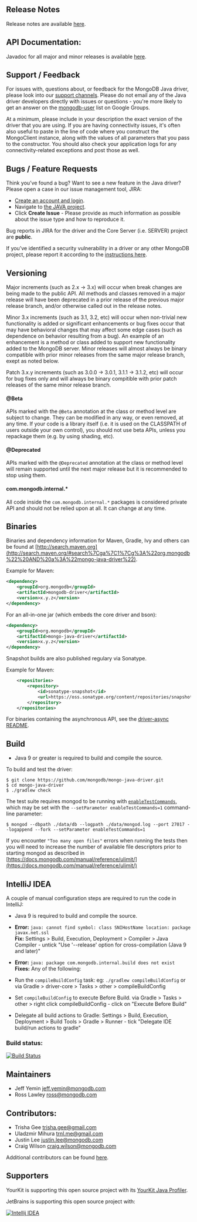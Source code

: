 ## Release Notes

Release notes are available [here](https://github.com/mongodb/mongo-java-driver/releases).

## API Documentation:

Javadoc for all major and minor releases is available [here](http://api.mongodb.com/java/).

## Support / Feedback

For issues with, questions about, or feedback for the MongoDB Java driver, please look into
our [support channels](http://www.mongodb.org/about/support). Please
do not email any of the Java driver developers directly with issues or
questions - you're more likely to get an answer on the [mongodb-user](http://groups.google.com/group/mongodb-user) list on Google Groups.

At a minimum, please include in your description the exact version of the driver that you are using.  If you are having
connectivity issues, it's often also useful to paste in the line of code where you construct the MongoClient instance,
along with the values of all parameters that you pass to the constructor. You should also check your application logs for
any connectivity-related exceptions and post those as well.

## Bugs / Feature Requests

Think you’ve found a bug? Want to see a new feature in the Java driver? Please open a
case in our issue management tool, JIRA:

- [Create an account and login](https://jira.mongodb.org).
- Navigate to [the JAVA project](https://jira.mongodb.org/browse/JAVA).
- Click **Create Issue** - Please provide as much information as possible about the issue type and how to reproduce it.

Bug reports in JIRA for the driver and the Core Server (i.e. SERVER) project are **public**.

If you’ve identified a security vulnerability in a driver or any other
MongoDB project, please report it according to the [instructions here](http://docs.mongodb.org/manual/tutorial/create-a-vulnerability-report).

## Versioning

Major increments (such as 2.x -> 3.x) will occur when break changes are being made to the public API.  All methods and
classes removed in a major release will have been deprecated in a prior release of the previous major release branch, and/or otherwise
called out in the release notes.

Minor 3.x increments (such as 3.1, 3.2, etc) will occur when non-trivial new functionality is added or significant enhancements or bug
fixes occur that may have behavioral changes that may affect some edge cases (such as dependence on behavior resulting from a bug). An
example of an enhancement is a method or class added to support new functionality added to the MongoDB server.   Minor releases will
almost always be binary compatible with prior minor releases from the same major release branch, exept as noted below.

Patch 3.x.y increments (such as 3.0.0 -> 3.0.1, 3.1.1 -> 3.1.2, etc) will occur for bug fixes only and will always be binary compitible
with prior patch releases of the same minor release branch.

#### @Beta

APIs marked with the `@Beta` annotation at the class or method level are subject to change. They can be modified in any way, or even
removed, at any time. If your code is a library itself (i.e. it is used on the CLASSPATH of users outside your own control), you should not
use beta APIs, unless you repackage them (e.g. by using shading, etc).

#### @Deprecated

APIs marked with the `@Deprecated` annotation at the class or method level will remain supported until the next major release but it is
recommended to stop using them.

#### com.mongodb.internal.*

All code inside the `com.mongodb.internal.*` packages is considered private API and should not be relied upon at all. It can change at any
time.

## Binaries

Binaries and dependency information for Maven, Gradle, Ivy and others can be found at
[http://search.maven.org](http://search.maven.org/#search%7Cga%7C1%7Cg%3A%22org.mongodb%22%20AND%20a%3A%22mongo-java-driver%22).

Example for Maven:

```xml
<dependency>
    <groupId>org.mongodb</groupId>
    <artifactId>mongodb-driver</artifactId>
    <version>x.y.z</version>
</dependency>
```

For an all-in-one jar (which embeds the core driver and bson):

```xml
<dependency>
    <groupId>org.mongodb</groupId>
    <artifactId>mongo-java-driver</artifactId>
    <version>x.y.z</version>
</dependency>
```

Snapshot builds are also published regulary via Sonatype.

Example for Maven:

```xml
    <repositories>
        <repository>
            <id>sonatype-snapshot</id>
            <url>https://oss.sonatype.org/content/repositories/snapshots/</url>
        </repository>
    </repositories>
```

For binaries containing the asynchronous API, see the [driver-async README](driver-async/#binaries).

## Build

- Java 9 or greater is required to build and compile the source.

To build and test the driver:

```
$ git clone https://github.com/mongodb/mongo-java-driver.git
$ cd mongo-java-driver
$ ./gradlew check
```

The test suite requires mongod to be running with [`enableTestCommands`](http://docs.mongodb.org/manual/reference/parameters/#param.enableTestCommands), which may be set with the `--setParameter enableTestCommands=1`
command-line parameter:
```
$ mongod --dbpath ./data/db --logpath ./data/mongod.log --port 27017 --logappend --fork --setParameter enableTestCommands=1
```

If you encounter `"Too many open files"` errors when running the tests then you will need to increase 
the number of available file descriptors prior to starting mongod as described in [https://docs.mongodb.com/manual/reference/ulimit/](https://docs.mongodb.com/manual/reference/ulimit/)

## IntelliJ IDEA

A couple of manual configuration steps are required to run the code in IntelliJ:

- Java 9 is required to build and compile the source.

- **Error:** `java: cannot find symbol: class SNIHostName location: package javax.net.ssl`<br>
 **Fix:** Settings > Build, Execution, Deployment > Compiler > Java Compiler - untick "Use '--release' option for cross-compilation (Java 9 and later)"

- **Error:** `java: package com.mongodb.internal.build does not exist`<br>
 **Fixes:** Any of the following: <br>
 - Run the `compileBuildConfig` task: eg: `./gradlew compileBuildConfig` or via Gradle > driver-core > Tasks > other > compileBuildConfig
 - Set `compileBuildConfig` to execute Before Build. via Gradle > Tasks > other > right click compileBuildConfig - click on "Execute Before Build" 
 - Delegate all build actions to Gradle: Settings > Build, Execution, Deployment > Build Tools > Gradle > Runner - tick "Delegate IDE build/run actions to gradle"

### Build status:

[![Build Status](https://travis-ci.org/mongodb/mongo-java-driver.svg?branch=master)](https://travis-ci.org/mongodb/mongo-java-driver)

## Maintainers

* Jeff Yemin           jeff.yemin@mongodb.com
* Ross Lawley          ross@mongodb.com

## Contributors:
* Trisha Gee           trisha.gee@gmail.com
* Uladzmir Mihura      trnl.me@gmail.com
* Justin Lee           justin.lee@mongodb.com
* Craig Wilson         craig.wilson@mongodb.com

Additional contributors can be found [here](https://github.com/mongodb/mongo-java-driver/graphs/contributors).

## Supporters

YourKit is supporting this open source project with its [YourKit Java Profiler](http://www.yourkit.com/java/profiler/index.jsp).

JetBrains is supporting this open source project with:

[![Intellij IDEA](http://www.jetbrains.com/img/logos/logo_intellij_idea.png)](http://www.jetbrains.com/idea/)

